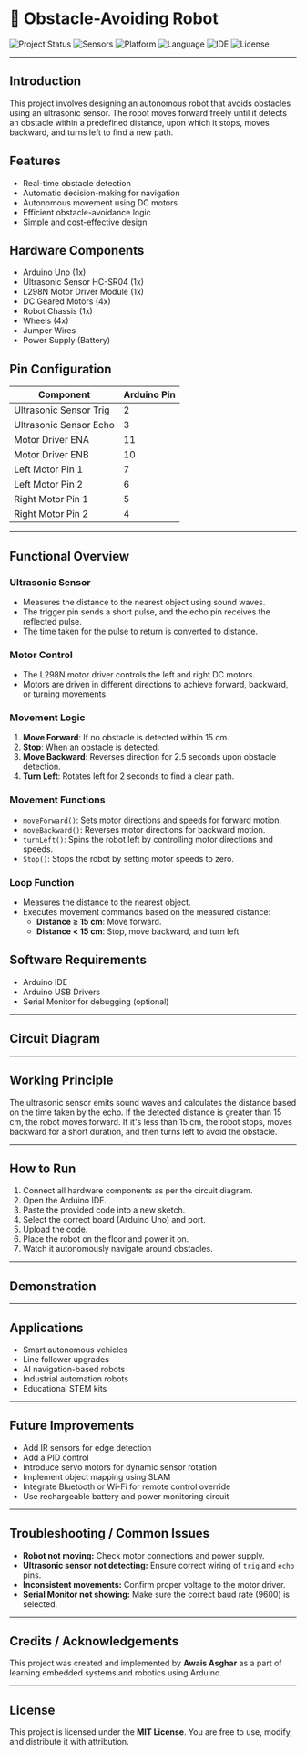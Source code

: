 # 🤖 Obstacle-Avoiding Robot

![Project Status](https://img.shields.io/badge/status-Completed-brightgreen.svg)
![Sensors](https://img.shields.io/badge/Sensors-Ultrasonic%20Sensor-brightgreen.svg)
![Platform](https://img.shields.io/badge/platform-Arduino-blue.svg)
![Language](https://img.shields.io/badge/language-C%2FC%2B%2B-00599C.svg)
![IDE](https://img.shields.io/badge/IDE-Arduino%20IDE-success.svg)
![License](https://img.shields.io/badge/license-MIT-lightgrey.svg)

---

## Introduction

This project involves designing an autonomous robot that avoids obstacles using an ultrasonic sensor. The robot moves forward freely until it detects an obstacle within a predefined distance, upon which it stops, moves backward, and turns left to find a new path.

## Features

- Real-time obstacle detection
- Automatic decision-making for navigation
- Autonomous movement using DC motors
- Efficient obstacle-avoidance logic
- Simple and cost-effective design


## Hardware Components

- Arduino Uno (1x)
- Ultrasonic Sensor HC-SR04 (1x)
- L298N Motor Driver Module (1x)
- DC Geared Motors (4x)
- Robot Chassis (1x)
- Wheels (4x)
- Jumper Wires
- Power Supply (Battery)


## Pin Configuration
| **Component**       | **Arduino Pin**         |
|----------------------|-------------------------|
| Ultrasonic Sensor Trig | 2                      |
| Ultrasonic Sensor Echo | 3                      |
| Motor Driver ENA      | 11                     |
| Motor Driver ENB      | 10                     |
| Left Motor Pin 1      | 7                      |
| Left Motor Pin 2      | 6                      |
| Right Motor Pin 1     | 5                      |
| Right Motor Pin 2     | 4                      |

---


## Functional Overview

### Ultrasonic Sensor
- Measures the distance to the nearest object using sound waves.
- The trigger pin sends a short pulse, and the echo pin receives the reflected pulse.
- The time taken for the pulse to return is converted to distance.

### Motor Control
- The L298N motor driver controls the left and right DC motors.
- Motors are driven in different directions to achieve forward, backward, or turning movements.

### Movement Logic
1. **Move Forward**: If no obstacle is detected within 15 cm.
2. **Stop**: When an obstacle is detected.
3. **Move Backward**: Reverses direction for 2.5 seconds upon obstacle detection.
4. **Turn Left**: Rotates left for 2 seconds to find a clear path.

### Movement Functions
- `moveForward()`: Sets motor directions and speeds for forward motion.
- `moveBackward()`: Reverses motor directions for backward motion.
- `turnLeft()`: Spins the robot left by controlling motor directions and speeds.
- `Stop()`: Stops the robot by setting motor speeds to zero.

### Loop Function
- Measures the distance to the nearest object.
- Executes movement commands based on the measured distance:
  - **Distance ≥ 15 cm**: Move forward.
  - **Distance < 15 cm**: Stop, move backward, and turn left.


## Software Requirements

- Arduino IDE
- Arduino USB Drivers
- Serial Monitor for debugging (optional)

---

## Circuit Diagram


---

## Working Principle

The ultrasonic sensor emits sound waves and calculates the distance based on the time taken by the echo. If the detected distance is greater than 15 cm, the robot moves forward. If it's less than 15 cm, the robot stops, moves backward for a short duration, and then turns left to avoid the obstacle.

---

##  How to Run

1. Connect all hardware components as per the circuit diagram.
2. Open the Arduino IDE.
3. Paste the provided code into a new sketch.
4. Select the correct board (Arduino Uno) and port.
5. Upload the code.
6. Place the robot on the floor and power it on.
7. Watch it autonomously navigate around obstacles.

---

## Demonstration



---

## Applications

- Smart autonomous vehicles
- Line follower upgrades
- AI navigation-based robots
- Industrial automation robots
- Educational STEM kits

---

## Future Improvements

- Add IR sensors for edge detection
- Add a PID control 
- Introduce servo motors for dynamic sensor rotation
- Implement object mapping using SLAM
- Integrate Bluetooth or Wi-Fi for remote control override
- Use rechargeable battery and power monitoring circuit

---

## Troubleshooting / Common Issues

- **Robot not moving:** Check motor connections and power supply.
- **Ultrasonic sensor not detecting:** Ensure correct wiring of `trig` and `echo` pins.
- **Inconsistent movements:** Confirm proper voltage to the motor driver.
- **Serial Monitor not showing:** Make sure the correct baud rate (9600) is selected.

---

## Credits / Acknowledgements

This project was created and implemented by **Awais Asghar** as a part of learning embedded systems and robotics using Arduino.

---

## License

This project is licensed under the **MIT License**. You are free to use, modify, and distribute it with attribution.
